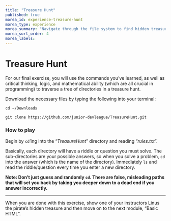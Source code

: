 ```yaml
---
title: "Treasure Hunt"
published: true
morea_id: experience-treasure-hunt
morea_type: experience
morea_summary: "Navigate through the file system to find hidden treasure!"
morea_sort_order: 4
morea_labels:
---
```


# Treasure Hunt

For our final exercise, you will use the commands you’ve learned, as well as critical thinking, logic, and mathematical ability (which are all crucial in programming) to traverse a tree of directories in a treasure hunt.

Download the necessary files by typing the following into your terminal:

`cd ~/Downloads`

`git clone https://github.com/junior-devleague/TreasureHunt.git`

### How to play

Begin by `cd`’ing into the “*TreasureHunt*” directory and reading “*rules.txt*”.

Basically, each directory will have a riddle or question you must solve. The sub-directories are your possible answers, so when you solve a problem, `cd` into the answer (which is the name of the directory). Immediately `ls` and read the riddle/question every time you enter a new directory.

**Note: Don’t just guess and randomly `cd`. There are false, misleading paths that will set you back by taking you deeper down to a dead end if you answer incorrectly.**

---

When you are done with this exercise, show one of your instructors Linus the pirate’s hidden treasure and then move on to the next module, “Basic HTML”.

